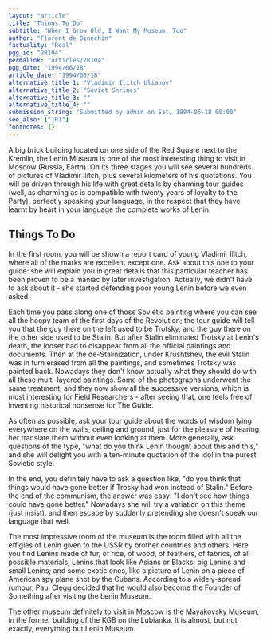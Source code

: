 ```yaml
---
layout: "article"
title: "Things To Do"
subtitle: "When I Grow Old, I Want My Museum, Too"
author: "Florent de Dinechin"
factuality: "Real"
pgg_id: "2R104"
permalink: "articles/2R104"
pgg_date: "1994/06/18"
article_date: "1994/06/18"
alternative_title_1: "Vladimir Ilitch Ulianov"
alternative_title_2: "Soviet Shrines"
alternative_title_3: ""
alternative_title_4: ""
submission_string: "Submitted by admin on Sat, 1994-06-18 00:00"
see_also: ["1R1"]
footnotes: {}
---
```

<div>
<p>A big brick building located on one side of the Red Square next to the Kremlin, the Lenin Museum is one of the most interesting thing to visit in Moscow (Russia, Earth). On its three stages you will see several hundreds of pictures of Vladimir Ilitch, plus several kilometers of his quotations. You will be driven through his life with great details by charming tour guides (well, as charming as is compatible with twenty years of loyalty to the Party), perfectly speaking your language, in the respect that they have learnt by heart in your language the complete works of Lenin.</p>
<h2>Things To Do</h2>
<p>In the first room, you will be shown a report card of young Vladimir Ilitch, where all of the marks are excellent except one. Ask about this one to your guide: she will explain you in great details that this particular teacher has been proven to be a maniac by later investigation. Actually, we didn't have to ask about it - she started defending poor young Lenin before we even asked.</p>
<p>Each time you pass along one of those Sovietic painting where you can see all the hoopy team of the first days of the Revolution; the tour guide will tell you that the guy there on the left used to be Trotsky, and the guy there on the other side used to be Stalin. But after Stalin eliminated Trotsky at Lenin's death, the looser had to disappear from all the official paintings and documents. Then at the de-Stalinization, under Krushtshev, the evil Stalin was in turn erased from all the paintings, and sometimes Trotsky was painted back. Nowadays they don't know actually what they should do with all these multi-layered paintings. Some of the photographs underwent the same treatment, and they now show all the successive versions, which is most interesting for Field Researchers - after seeing that, one feels free of inventing historical nonsense for The Guide.</p>
<p>As often as possible, ask your tour guide about the words of wisdom lying everywhere on the walls, ceiling and ground, just for the pleasure of hearing her translate them without even looking at them. More generally, ask questions of the type, "what do you think Lenin thought about this and this," and she will delight you with a ten-minute quotation of the idol in the purest Sovietic style.</p>
<p>In the end, you definitely have to ask a question like, "do you think that things would have gone better if Trosky had won instead of Stalin." Before the end of the communism, the answer was easy: "I don't see how things could have gone better." Nowadays she will try a variation on this theme (just insist), and then escape by suddenly pretending she doesn't speak our language that well.</p>
<p>The most impressive room of the museum is the room filled with all the effigies of Lenin given to the USSR by brother countries and others. Here you find Lenins made of fur, of rice, of wood, of feathers, of fabrics, of all possible materials; Lenins that look like Asians or Blacks; big Lenins and small Lenins; and some exotic ones, like a picture of Lenin on a piece of American spy plane shot by the Cubans. According to a widely-spread rumour, Paul Clegg decided that he would also become the Founder of Something after visiting the Lenin Museum.</p>
<p>The other museum definitely to visit in Moscow is the Mayakovsky Museum, in the former building of the KGB on the Lubianka. It is almost, but not exactly, everything but Lenin Museum.</p>
</div>
